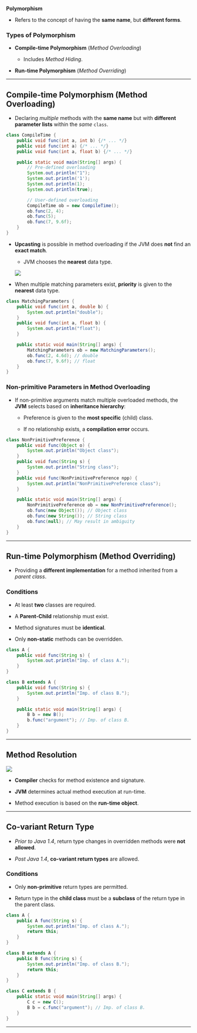 **Polymorphism**

- Refers to the concept of having the **same name**, but **different forms**.

### Types of Polymorphism

- **Compile-time Polymorphism** (*Method Overloading*)
  
  - Includes *Method Hiding*.

- **Run-time Polymorphism** (*Method Overriding*)

---

## Compile-time Polymorphism (Method Overloading)

- Declaring *multiple* methods with the **same name** but with **different parameter lists** within the *same* `class`.

```java
class CompileTime {
    public void func(int a, int b) {/* ... */}
    public void func(int a) {/* ... */}
    public void func(int a, float b) {/* ... */}

    public static void main(String[] args) {
        // Pre-defined overloading
        System.out.println("1");
        System.out.println('1');
        System.out.println(1);
        System.out.println(true);

        // User-defined overloading
        CompileTime ob = new CompileTime();
        ob.func(2, 4);
        ob.func(5);
        ob.func(7, 9.6f);
    }
}
```

- **Upcasting** is possible in method overloading if the JVM does **not** find an **exact match**.
  
  - JVM chooses the **nearest** data type.

  ![](/home/darkop/Documents/JSpiders-Java-FullStack/Core%20Java/Notes/Images/Type%20Conversion.png)

- When multiple matching parameters exist, **priority** is given to the **nearest** data type.

```java
class MatchingParameters {
    public void func(int a, double b) {
        System.out.println("double");
    }
    public void func(int a, float b) {
        System.out.println("float");
    }

    public static void main(String[] args) {
        MatchingParameters ob = new MatchingParameters();
        ob.func(2, 4.6d); // double
        ob.func(7, 9.6f); // float
    }
}
```

### Non-primitive Parameters in Method Overloading

- If non-primitive arguments match multiple overloaded methods, the **JVM** selects based on **inheritance hierarchy**:
  
  - Preference is given to the **most specific** (child) class.
  
  - If no relationship exists, a **compilation error** occurs.

```java
class NonPrimitivePreference {
    public void func(Object o) {
        System.out.println("Object class");
    }
    public void func(String s) {
        System.out.println("String class");
    }
    public void func(NonPrimitivePreference npp) {
        System.out.println("NonPrimitivePreference class");
    }

    public static void main(String[] args) {
        NonPrimitivePreference ob = new NonPrimitivePreference();
        ob.func(new Object()); // Object class
        ob.func(new String()); // String class
        ob.func(null); // May result in ambiguity
    }
}
```

---

## Run-time Polymorphism (Method Overriding)

- Providing a **different implementation** for a method inherited from a *parent class*.

### Conditions

- At least **two** classes are required.

- A **Parent-Child** relationship must exist.

- Method signatures must be **identical**.

- Only **non-static** methods can be overridden.

```java
class A {
    public void func(String s) {
        System.out.println("Imp. of class A.");
    }
}

class B extends A {
    public void func(String s) {
        System.out.println("Imp. of class B.");
    }

    public static void main(String[] args) {
        B b = new B();
        b.func("argument"); // Imp. of class B.
    }
}
```

---

## Method Resolution

![](/home/darkop/Documents/JSpiders-Java-FullStack/Core%20Java/Notes/Images/Method%20Resolution.png)

- **Compiler** checks for method existence and signature.

- **JVM** determines actual method execution at run-time.

- Method execution is based on the **run-time object**.

---

## Co-variant Return Type

- *Prior to Java 1.4*, return type changes in overridden methods were **not allowed**.

- *Post Java 1.4*, **co-variant return types** are allowed.

### Conditions

- Only **non-primitive** return types are permitted.

- Return type in the **child class** must be a **subclass** of the return type in the parent class.

```java
class A {
    public A func(String s) {
        System.out.println("Imp. of class A.");
        return this;
    }
}

class B extends A {
    public B func(String s) {
        System.out.println("Imp. of class B.");
        return this;
    }
}

class C extends B {
    public static void main(String[] args) {
        C c = new C();
        B b = c.func("argument"); // Imp. of class B.
    }
}
```

---
